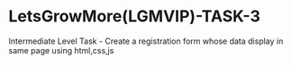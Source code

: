 #  LetsGrowMore(LGMVIP)-TASK-3
Intermediate Level Task - Create a registration form whose data display in same page using html,css,js
